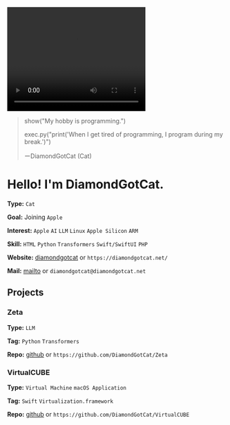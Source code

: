 <video width="320" height="240" controls>
  <source src="https://github.com/DiamondGotCat/DiamondGotCat/raw/refs/heads/main/About%20Me%20720p.mov" type="video/mov">
Your browser does not support the video tag.
</video>

<!--
<p align="center">
  <img src="https://media.giphy.com/media/v6aOjy0Qo1fIA/giphy.gif" width="160"/>
</p>
-->

> show("My hobby is programming.")
>
> exec.py("print('When I get tired of programming, I program during my break.')")
> 
> ーDiamondGotCat (Cat)

# Hello! I'm DiamondGotCat.

**Type:** `Cat`

**Goal:** Joining `Apple`

**Interest:** `Apple` `AI` `LLM` `Linux` `Apple Silicon` `ARM`

**Skill:** `HTML` `Python` `Transformers` `Swift/SwiftUI` `PHP`

**Website:** [diamondgotcat](https://diamondgotcat.net/) or `https://diamondgotcat.net/`

**Mail:** [mailto](mailto:diamondgotcat@diamondgotcat.net) or `diamondgotcat@diamondgotcat.net`

## Projects

### Zeta

**Type:** `LLM`

**Tag:** `Python` `Transformers`

**Repo:** [github](https://github.com/DiamondGotCat/Zeta) or `https://github.com/DiamondGotCat/Zeta`

### VirtualCUBE

**Type:** `Virtual Machine` `macOS Application`

**Tag:** `Swift` `Virtualization.framework`

**Repo:** [github](https://github.com/DiamondGotCat/VirtualCUBE) or `https://github.com/DiamondGotCat/VirtualCUBE`
